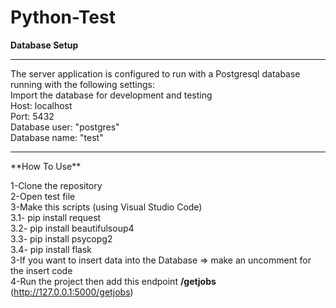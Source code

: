 # Python-Test
**Database Setup**
<hr>
The server application is configured to run with a Postgresql database running with the following settings:<br>
Import the database for development and testing<br>
Host: localhost<br>
Port: 5432<br>
Database user: "postgres"<br>
Database name: "test"<br>
<hr>
**How To Use**

1-Clone the repository
<br>
2-Open test file 
<br>
3-Make this scripts (using Visual Studio Code)
<br>
  3.1- pip install request
  <br>
  3.2- pip install beautifulsoup4<br>
  3.3- pip install psycopg2<br>
  3.4- pip install flask<br>
3-If you want to insert data into the Database => make an uncomment for the insert code<br>
4-Run the project then add this endpoint **/getjobs** (http://127.0.0.1:5000/getjobs)<br>
